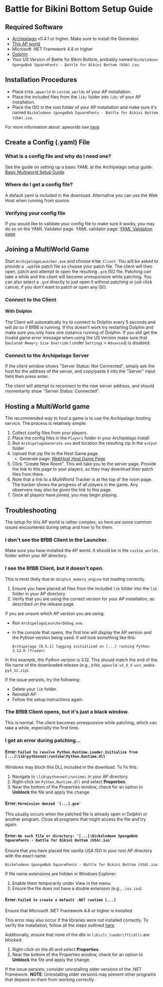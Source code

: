 # Battle for Bikini Bottom Setup Guide

## Required Software

- [Archipelago](https://github.com/ArchipelagoMW/Archipelago/releases) v0.4.1 or higher. Make sure to install the
  Generator.
- [This AP world](https://github.com/Cyb3RGER/bfbb_ap_world/releases)
- Microsoft .NET Framework 4.8 or higher
- [Dolphin](https://dolphin-emu.org/download/)
- Your US Version of Battle for Bikini Bottom, probably
  named ``Nickelodeon SpongeBob SquarePants - Battle for Bikini Bottom (USA).iso``.

## Installation Procedures

- Place ``bfbb.apworld`` in ``custom_worlds`` of your AP installation.
- Place the included files from the ``lib/`` folder into ``lib/`` of your AP installation.
- Place the ISO in the root folder of your AP installation and make sure it's
  named ``Nickelodeon SpongeBob SquarePants - Battle for Bikini Bottom (USA).iso``.

For more information about .apworlds
see [here](https://github.com/ArchipelagoMW/Archipelago/blob/main/docs/apworld%20specification.md)

## Create a Config (.yaml) File

### What is a config file and why do I need one?

See the guide on setting up a basic YAML at the Archipelago setup
guide: [Basic Multiworld Setup Guide](https://archipelago.gg/tutorial/Archipelago/setup/en)

### Where do I get a config file?

A default yaml is included in the download. Alternative you can use the Web Host when running from source.

### Verifying your config file

If you would like to validate your config file to make sure it works, you may do so on the YAML Validator page. YAML
validator page: [YAML Validation page](https://archipelago.gg/mysterycheck)

## Joining a MultiWorld Game

Start ``ArchipelagoLauncher.exe`` and choose ``BfBB Client``. You will be asked to provide a ``.apbfbb`` patch file so
choose your patch file. The client will then open, patch and attempt to open the resulting ``.gcm`` ISO file. Patching
can take a while and the client will become unresponsive while patching. You can also select a ``.gcm`` directly to just
open it without patching or just click cancel, if you don't want to patch or open any ISO.

### Connect to the Client

#### With Dolphin

The Client will automatically try to connect to Dolphin every 5 seconds and will do so if BfBB is running. If this
doesn't work try restarting Dolphin and make sure you only have one instance running of Dolphin. If you still get the
invalid game error message when using the US Version make sure that ``Emulated Memory Size Override`` (
under ``Settings`` > ``Advanced``) is disabled.

### Connect to the Archipelago Server

If the client window shows "Server Status: Not Connected", simply ask the host for the address of the server, and
copy/paste it into the "Server" input field then press enter.

The client will attempt to reconnect to the new server address, and should momentarily show "Server Status: Connected".

## Hosting a MultiWorld game

The recommended way to host a game is to use the Archipelago hosting service. The process is relatively simple:

1. Collect config files from your players.
2. Place the config files in the ``Players`` folder in your Archipelago install
3. Run ``ArchipelagoGenerate.exe`` and location the resulting zip in the ``output`` folder
4. Upload that zip file to the Host Game page.
    - Generate page: [WebHost Host Game Page](https://archipelago.gg/uploads)
5. Click "Create New Room". This will take you to the server page. Provide the link to this page to your players, so
   they may download their patch files from there.
6. Note that a link to a MultiWorld Tracker is at the top of the room page. The tracker shows the progress of all
   players in the game. Any observers may also be given the link to this page.
7. Once all players have joined, you may begin playing.

## Troubleshooting

The setup for this AP world is rather complex, so here are some common issues encountered during setup and how to fix
them.

### I don't see the BfBB Client in the Launcher.

Make sure you have installed the AP world. It should be in the `custom_worlds` folder within your AP directory.

### I see the BfBB Client, but it doesn't open.

This is most likely due to `dolphin_memory_engine` not loading correctly.

1. Ensure you have placed all files from the included `lib` folder into the `lib` folder in your AP directory.
2. Verify that you are using the correct version for your AP installation, as described on the release page.

If you are unsure which AP version you are using:

- Run `ArchipelagoLauncherDebug.exe`.
- In the console that opens, the first line will display the AP version and the Python version being used. It will look
  something like this:

    ```plaintext
    Archipelago (0.5.1) logging initialized on [...] running Python 3.12.6 (frozen)
    ```

In this example, the Python version is 3.12. This should match the end of the file name of the downloaded release (e.g.,
`bfbb_apworld-vX_X_X-win_amd64-py3_12.zip`).

If the issue persists, try the following:

- Delete your `lib` folder.
- Reinstall AP.
- Follow the setup instructions again.

### The BfBB Client opens, but it's just a black window.

This is normal. The client becomes unresponsive while patching, which can take a while, especially the first time.

### I get an error during patching...

#### Error: `Failed to resolve Python.Runtime.Loader.Initialize from [...]\lib\pythonnet\runtime\Python.Runtime.dll`

Windows may block this DLL included in the download. To fix this:

1. Navigate to `\lib\pythonnet\runtime\` in your AP directory.
2. Right-click on `Python.Runtime.dll` and select **Properties**.
3. Near the bottom of the Properties window, check for an option to **Unblock** the file and apply the change.

#### Error: `Permission denied '[...].gcm'`

This usually occurs when the patched file is already open in Dolphin or another program. Close all programs that might access the file and try again.

#### Error: `No such file or directory: '[...]\Nickelodeon SpongeBob SquarePants - Battle for Bikini Bottom (USA).iso'`

Ensure that you have placed the vanilla USA ISO in your root AP directory with the exact name:

```plaintext
Nickelodeon SpongeBob SquarePants - Battle for Bikini Bottom (USA).iso
```

If file name extensions are hidden in Windows Explorer:

1. Enable them temporarily under View in the menu.
2. Ensure the file does not have a double extension (e.g., ``.iso.iso``).

#### Error: `Failed to create a default .NET runtime [...]`

Ensure that Microsoft .NET Framework 4.8 or higher is installed.

This error may also occur if the libraries were not installed correctly. To verify the installation, follow all the steps outlined [here](#i-see-the-bfbb-client-but-it-doesnt-open).

Additionally, ensure that none of the dlls in ``lib\clr_loader\ffi\dlls`` are blocked:

1. Right-click on the dll and select **Properties**.
2. Near the bottom of the Properties window, check for an option to **Unblock** the file and apply the change.

If the issue persists, consider uninstalling older versions of the .NET Framework. **NOTE**: Uninstalling older versions may prevent other programs that depend on them from working correctly.
